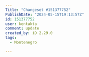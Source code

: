 ```yaml
---
Title: "Changeset #151377752"
PublishDate: "2024-05-15T19:13:57Z"
id: 151377752
user: kentakta
comment: update
created_by: iD 2.29.0
tags:
  - Montenegro

---
```

